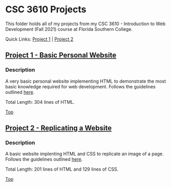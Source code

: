 # CSC 3610 Projects
This folder holds all of my projects from my CSC 3610 - Introduction to Web Development (Fall 2021) course at Florida Southern College.

Quick Links: [Project 1](https://github.com/JacobKnox/Jacob-Knox-Projects/blob/main/CSC%203610/README.md#project-1---basic-personal-website) | [Project 2](https://github.com/JacobKnox/Jacob-Knox-Projects/blob/main/CSC%203610/README.md#project-2---replicating-a-website)
## [Project 1 - Basic Personal Website](https://github.com/JacobKnox/Jacob-Knox-Projects/tree/main/CSC%203610/Project%201)
### Description
A very basic personal website implementing HTML to demonstrate the most basic knowledge required for web development. Follows the guidelines outlined [here](https://github.com/JacobKnox/Jacob-Knox-Projects/blob/main/CSC%203610/Project%20Guidelines/Project%201%20Guidelines.pdf).

Total Length: 304 lines of HTML.

[Top](https://github.com/JacobKnox/Jacob-Knox-Projects/blob/main/CSC%203610/README.md#csc-3610-projects)

## [Project 2 - Replicating a Website](https://github.com/JacobKnox/Jacob-Knox-Projects/tree/main/CSC%203610/Project%202)
### Description
A basic website implenting HTML and CSS to replicate an image of a page. Follows the guidelines outlined [here](https://github.com/JacobKnox/Jacob-Knox-Projects/blob/main/CSC%203610/Project%20Guidelines/Project%202%20Guidelines.pdf).

Total Length: 201 lines of HTML and 129 lines of CSS.

[Top](https://github.com/JacobKnox/Jacob-Knox-Projects/blob/main/CSC%203610/README.md#csc-3610-projects)
